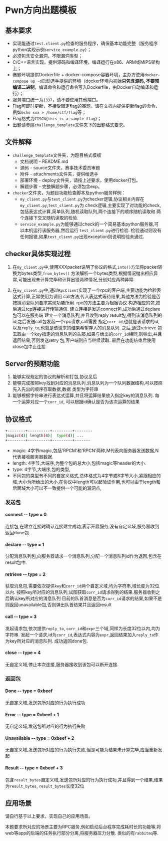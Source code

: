 # Pwn方向出题模板

## 基本要求
* 实现能通过`test.client.py`检查的服务程序，确保基本功能完整（服务程序python实现示例`service_example.py`）；
* 必须包含安全漏洞，不限漏洞类型；
* C/C++语言实现，提供源码和编译环境，编译运行在x86、ARM或MIPS架构上；
* 赛题环境提供Dockerfile + docker-compose容器环境，主办方使用`docker-compose up -d`启动选手提供的环境（docker环境内初始**只包含源码, 不要预编译二进制**，编译命令和运行命令写入Dockerfile，由Docker自动编译和运行）；
* 服务端口统一为`1337`，请不要使用其他端口。
* Flag可即时更新，不接受固定flag的赛题。请在文档内提供更新flag的命令，例如`echo xxx > /home/ctf/flag`等；
* Flag格式为`CISCN{this_is_a_sample_flag}`；
* 出题请参照`challenge_template`文件夹下的出题格式要求。


## 文件解释
* `challenge_template`文件夹，为题目格式模板
    * 文档说明 - README.md
    * 源码 - source文件夹，赛事技术委员审题
    * 附件 - attachments文件夹，提供给选手
    * 部署环境 - deploy文件夹，请按上述要求，使用docker打包。
    * 解题步骤 - 完整解题步骤，必须包含exp。
* `checker`文件夹，为题目功能检查脚本及python服务样例：
    * `my_client.py`与`test_client.py`为checker逻辑,协议相关内容在`my_client.py`,`test_client.py`为
    check逻辑,主要实现了对功能的check,包括表达式计算,简单队列,随机读取队列,两个连接下的顺序随机读取和
    两个连接下交叉随机读取的检验.
    * `service_example.py`为能够通过check的一个简易基本python服务器,可以本机运行该服务器,然后运行
    `test_client.py`进行检验. 检验通过则没有任何报错,如果`test_client.py`出现exception则说明检验未通过.

## checker具体实现过程
1. 在`my_client.py`中,使用XXXpacket说明了协议的格式,`into()`方法将packet转换为bytes类型,`from_bytes()`
方法解析一个bytes类型,根据情况抛出相应异常,可能出现未计算完毕和计算出错两种情况,分别对应两种异常.

2. 在`my_client.py`中,通过`RpcClient`实现了一个rpc的客户端,主要功能为检验表达式计算,正常使用为调用
call方法,传入表达式等待结果,其他方法为检验是否按照消息队列要求实现功能所用. rpc的方法主要为根据协议
构造相应的包,然后通过tcp连接进行传输通信. 建立连接是发送connect包,成功后通过declare包可以在服务端
建立一个消息队列,并且收到reply result包,得到该消息队列的id,之后发送call包发起一个rpc请求,call需要
指定`corr_id`,也就是该请求的id,以及`reply_to`,也就是该请求的结果希望存入的消息队列. 之后,通过retrieve
包去取由一个key指定的消息队列的头部,如果与给出的`corr_id`相同,则弹出,并且返回结果,否则发送retry
包,客户端则应当继续读取. 最后在功能结束后使用close包中止连接

## Server的预期功能
1. 能够实现规定的协议的解析和打包,协议见后
2. 能够完成按照key找到对应的消息队列,消息队列为一个队列数据结构,可以按照先入先出的顺序存取数据,数据
类型为字符串
3. 能够根据字符串进行表达式运算,并且将运算结果放入指定key的消息队列. 每一个运算对应一个`corr_id`,
可以根据id确认是否为该次运算的结果

## 协议格式

```sh
+--------+----------+---------+--------
|magic(4)| length(4)|  type(4)| ...
+--------+----------+---------+-------
```

* magic: 4字节magic,包括'RPCM'和'RPCN'两种,M代表向服务器发送数据,N代表接收服务器数据.
* length: 4字节,大端序,为整个包的总大小,包括magic等header的大小.
* type: 4字节,大端序,包的类型,
* 不同包的类型有不同的自定义格式,总体格式为4字节或8字节大小,紧跟相应的域,大小为所给出的大小,在协议中length可以起验证作用,也可以由于length和后面域大小可以不一致提供一个可能的漏洞点,

### 发送包
#### connect -- type = 0
连接包,在建立连接时确认连接建立成功,表示开启服务,没有自定义域,服务器收到返回done包.

#### declare -- type = 1
分配消息队列包,向服务器请求一个消息队列,分配一个消息队列id作为返回,包含在result包中.

#### retrieve -- type = 2
获取消息包,需要依次提供`key`和`corr_id`两个自定义域,均为字符串,域长度为32位以内.
按照key所对应的消息队列,试图获取`corr_id`请求得到的结果.服务器收到之后确认key所对应的消息队列
目前的队首消息是否为`corr_id`请求的结果,如果不是则返回unavailable包,否则弹出队首结果并且返回result

#### call -- type = 3
发起请求包,依次提供`reply_to`, `corr_id`和`expr`三个域,同样为长度32位以内,均为字符串.
发起一个请求,id为`corr_id`,表达式内容为`expr`,返回结果加入`reply_to`作为key所对应的消息队列.
成功返回done包.

#### close -- type = 4
无自定义域,停止本次连接,服务器接收到该包可以断开连接.

### 返回包
#### Done -- type = 0xbeef
无自定义域,发送包所对应的行为执行成功

#### Error -- type = 0xbeef + 1
无自定义域,发送包所对应的行为执行失败

#### Unavailable -- type = 0xbeef + 2
无自定义域,发送包所对应的行为执行失败,但是可能为结果未计算完毕,应当重新发起

#### Result -- type = 0xbeef + 3
包含`result_bytes`自定义域,发送包所对应的行为执行成功,并且得到一个结果,结果为`result_bytes`,
`result_bytes`长度32位

## 应用场景
请自行基于以上要求，实现自己的应用场景。

本题要求所对应的场景主要为RPC服务,例如启动后台程序完成耗时长的功能等,将web等app的后端的任务执行部分分离,将服务器压力分散. 类似的有`rabbitmq`等.
